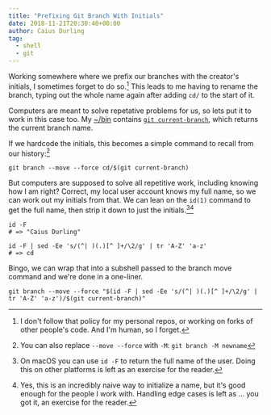 ```yaml
---
title: "Prefixing Git Branch With Initials"
date: 2018-11-21T20:30:40+00:00
author: Caius Durling
tag:
  - shell
  - git
---
```


Working somewhere where we prefix our branches with the creator's initials, I sometimes forget to do so.[^1] This leads to me having to rename the branch, typing out the whole name again after adding `cd/` to the start of it.

Computers are meant to solve repetative problems for us, so lets put it to work in this case too. My [~/bin][binfiles] contains [`git current-branch`][git-current-branch], which returns the current branch name.

If we hardcode the initials, this becomes a simple command to recall from our history:[^2]

```shell
git branch --move --force cd/$(git current-branch)
```

But computers are supposed to solve all repetitive work, including knowing how I am right? Correct, my local user account knows my full name, so we can work out my initials from that. We can lean on the `id(1)` command to get the full name, then strip it down to just the initials.[^3][^4]

```shell
id -F
# => "Caius Durling"

id -F | sed -Ee 's/(^| )(.)[^ ]+/\2/g' | tr 'A-Z' 'a-z'
# => cd
```

Bingo, we can wrap that into a subshell passed to the branch move command and we're done in a one-liner.

```shell
git branch --move --force "$(id -F | sed -Ee 's/(^| )(.)[^ ]+/\2/g' | tr 'A-Z' 'a-z')/$(git current-branch)"
```


[^1]: I don't follow that policy for my personal repos, or working on forks of other people's code. And I'm human, so I forget.
[^2]: You can also replace `--move --force` with `-M`: `git branch -M newname`
[^3]: On macOS you can use `id -F` to return the full name of the user. Doing this on other platforms is left as an exercise for the reader.
[^4]: Yes, this is an incredibly naive way to initialize a name, but it's good enough for the people I work with. Handling edge cases is left as … you got it, an exercise for the reader.

[binfiles]: https://github.com/caius/BinFiles
[git-current-branch]: https://github.com/caius/BinFiles/blob/c7c5c6ababd70e65fa4d072bf8392aaa014c607c/git-current-branch
